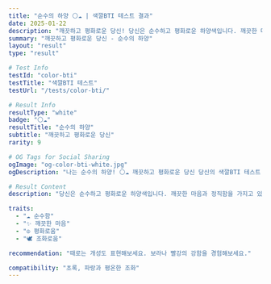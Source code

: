 ```yaml
---
title: "순수의 하양 ⚪☁️ | 색깔BTI 테스트 결과"
date: 2025-01-22
description: "깨끗하고 평화로운 당신! 당신은 순수하고 평화로운 하양색입니다. 깨끗한 마음과 정직함을 가지고 있으며, 모든 것과 조화를 이루는 능력이 있어요. 순수하고 투명한 영혼입니다...."
summary: "깨끗하고 평화로운 당신 - 순수의 하양"
layout: "result"
type: "result"

# Test Info
testId: "color-bti"
testTitle: "색깔BTI 테스트"
testUrl: "/tests/color-bti/"

# Result Info
resultType: "white"
badge: "⚪☁️"
resultTitle: "순수의 하양"
subtitle: "깨끗하고 평화로운 당신"
rarity: 9

# OG Tags for Social Sharing
ogImage: "og-color-bti-white.jpg"
ogDescription: "나는 순수의 하양! ⚪☁️ 깨끗하고 평화로운 당신 당신의 색깔BTI 테스트 결과는?"

# Result Content
description: "당신은 순수하고 평화로운 하양색입니다. 깨끗한 마음과 정직함을 가지고 있으며, 모든 것과 조화를 이루는 능력이 있어요. 순수하고 투명한 영혼입니다."

traits:
  - "☁️ 순수함"
  - "✨ 깨끗한 마음"
  - "☮️ 평화로움"
  - "🕊️ 조화로움"

recommendation: "때로는 개성도 표현해보세요. 보라나 빨강의 강함을 경험해보세요."

compatibility: "초록, 파랑과 평온한 조화"
---
```

